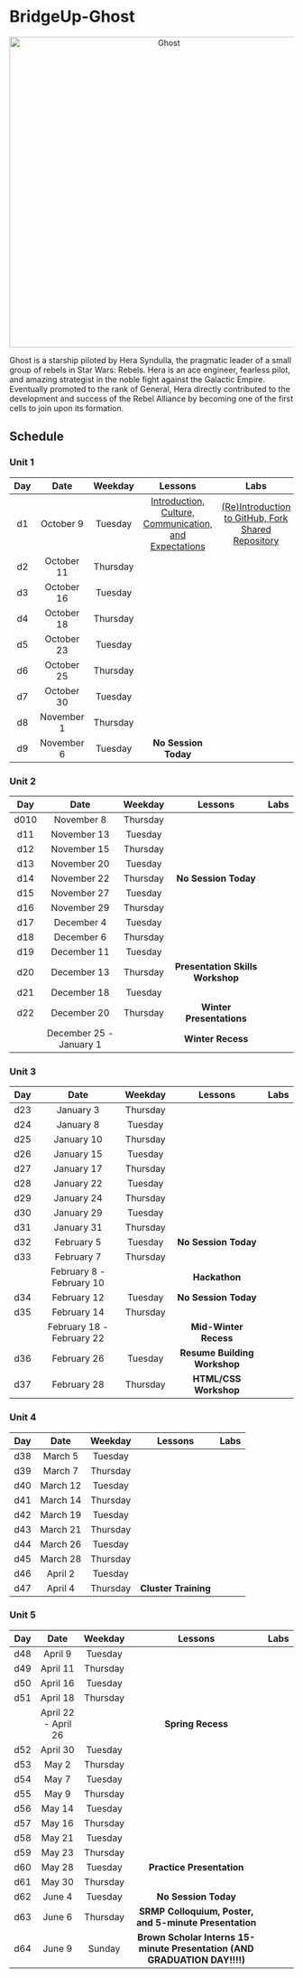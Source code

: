 # BridgeUp-Ghost

<p align="center">
  <img  src="http://www.jedinews.co.uk/wp-content/uploads/2018/01/forces-of-destiny-comic-hera.jpg" width="550px" alt="Ghost">
</p>

Ghost is a starship piloted by Hera Syndulla, the pragmatic leader of a small group of rebels in Star Wars: Rebels. Hera is an ace engineer, fearless pilot, and amazing strategist in the noble fight against the Galactic Empire. Eventually promoted to the rank of General, Hera directly contributed to the development and success of the Rebel Alliance by becoming one of the first cells to join upon its formation.


## Schedule

### Unit 1
  | Day | Date        | Weekday | Lessons     | Labs        |
  |:---:|:-----------:|:-------:|:-----------:|:-----------:|
  | d1  |October 9 |Tuesday | [Introduction, Culture, Communication, and Expectations](weekly_code/d01/lessons/Intro.md)| [(Re)Introduction to GitHub, Fork Shared Repository](weekly_code/d01/labs/Github.md)|
  | d2  |October 11 |Thursday | [](weekly_code/d02/lessons)| [](weekly_code/d02/labs)|
  | d3  |October 16 |Tuesday | [](weekly_code/d03/lessons)| [](weekly_code/d03/labs)|
  | d4  |October 18 |Thursday | [](weekly_code/d04/lessons)| [](weekly_code/d04/labs)|
  | d5  |October 23 |Tuesday | [](weekly_code/d05/lessons)| [](weekly_code/d05/labs)|
  | d6  |October 25 |Thursday | [](weekly_code/d06/lessons)| [](weekly_code/d06/labs)|
  | d7  |October 30 |Tuesday | [](weekly_code/d07/lessons)| [](weekly_code/d07/labs)|
  | d8  |November 1 |Thursday | [](weekly_code/d08/lessons)| [](weekly_code/d08/labs)|
  | d9  |November 6 |Tuesday | **No Session Today** |

### Unit 2
  | Day | Date        | Weekday | Lessons     | Labs        |
  |:---:|:-----------:|:-------:|:-----------:|:-----------:|
  | d010 |November 8 |Thursday | [](weekly_code/d10/lessons)| [](weekly_code/d10/labs)|
  | d11 |November 13 |Tuesday | [](weekly_code/d11/lessons)| [](weekly_code/d11/labs)|
  | d12 |November 15 |Thursday | [](weekly_code/d12/lessons)| [](weekly_code/d12/labs)|
  | d13 |November 20 |Tuesday | [](weekly_code/d13/lessons)| [](weekly_code/d13/labs)|
  | d14 |November 22 |Thursday | **No Session Today** |
  | d15 |November 27 |Tuesday | [](weekly_code/d15/lessons)| [](weekly_code/d15/labs)|
  | d16 |November 29 |Thursday | [](weekly_code/d16/lessons)| [](weekly_code/d16/labs)|
  | d17 |December 4 |Tuesday | [](weekly_code/d17/lessons)| [](weekly_code/d17/labs)|
  | d18 |December 6 |Thursday | [](weekly_code/d18/lessons)| [](weekly_code/d18/labs)|
  | d19 |December 11 |Tuesday | [](weekly_code/d19/lessons)| [](weekly_code/d19/labs)|
  | d20 |December 13 |Thursday | **Presentation Skills Workshop** |
  | d21 |December 18 |Tuesday | [](weekly_code/d21/lessons)| [](weekly_code/d21/labs)|
  | d22 |December 20 |Thursday | **Winter Presentations** |
  |  |December 25 - January 1 | | **Winter Recess** |

### Unit 3
  | Day | Date        | Weekday | Lessons     | Labs        |
  |:---:|:-----------:|:-------:|:-----------:|:-----------:|
  | d23  |January 3 |Thursday | [](weekly_code/d23/lessons)| [](weekly_code/d23/labs)|
  | d24  |January 8 |Tuesday | [](weekly_code/d24/lessons)| [](weekly_code/d24/labs)|
  | d25  |January 10 |Thursday | [](weekly_code/d25/lessons)| [](weekly_code/d25/labs)|
  | d26  |January 15 |Tuesday | [](weekly_code/d26/lessons)| [](weekly_code/d26/labs)|
  | d27  |January 17 |Thursday | [](weekly_code/d27/lessons)| [](weekly_code/d27/labs)|
  | d28  |January 22 |Tuesday | [](weekly_code/d28/lessons)| [](weekly_code/d28/labs)|
  | d29  |January 24 |Thursday | [](weekly_code/d29/lessons)| [](weekly_code/d29/labs)|
  | d30  |January 29 |Tuesday | [](weekly_code/d30/lessons)| [](weekly_code/d30/labs)|
  | d31 |January 31 |Thursday | [](weekly_code/d31/lessons)| [](weekly_code/d31/labs)|
  | d32 |February 5 |Tuesday | **No Session Today** |
  | d33 |February 7 |Thursday | [](weekly_code/d33/lessons)| [](weekly_code/d33/labs)|
  |  |February 8 - February 10 | | **Hackathon** |
  | d34 |February 12 |Tuesday | **No Session Today** |
  | d35 |February 14 |Thursday | [](weekly_code/d35/lessons)| [](weekly_code/d35/labs)|
  |  |February 18 - February 22 | | **Mid-Winter Recess** |
  | d36 |February 26 |Tuesday | **Resume Building Workshop** |
  | d37 |February 28 |Thursday | **HTML/CSS Workshop** |

### Unit 4
  | Day | Date        | Weekday | Lessons     | Labs        |
  |:---:|:-----------:|:-------:|:-----------:|:-----------:|
  | d38 |March 5 |Tuesday | [](weekly_code/d38/lessons)| [](weekly_code/d38/labs)|
  | d39 |March 7 |Thursday | [](weekly_code/d39/lessons)| [](weekly_code/d39/labs)|
  | d40 |March 12 |Tuesday | [](weekly_code/d40/lessons)| [](weekly_code/d40/labs)|
  | d41 |March 14 |Thursday | [](weekly_code/d41/lessons)| [](weekly_code/d41/labs)|
  | d42 |March 19 |Tuesday | [](weekly_code/d42/lessons)| [](weekly_code/d42/labs)|
  | d43 |March 21 |Thursday | [](weekly_code/d43/lessons)| [](weekly_code/d43/labs)|
  | d44 |March 26 |Tuesday | [](weekly_code/d44/lessons)| [](weekly_code/d44/labs)|
  | d45 |March 28 |Thursday | [](weekly_code/d45/lessons)| [](weekly_code/d45/labs)|
  | d46 |April 2 |Tuesday | [](weekly_code/d46/lessons)| [](weekly_code/d46/labs)|
  | d47 |April 4 |Thursday | **Cluster Training** |

### Unit 5
  | Day | Date        | Weekday | Lessons     | Labs        |
  |:---:|:-----------:|:-------:|:-----------:|:-----------:|
  | d48 |April 9 |Tuesday | [](weekly_code/d48/lessons)| [](weekly_code/d48/labs)|
  | d49 |April 11 |Thursday | [](weekly_code/d49/lessons)| [](weekly_code/d49/labs)|
  | d50 |April 16 |Tuesday | [](weekly_code/d50/lessons)| [](weekly_code/d50/labs)|
  | d51 |April 18 |Thursday | [](weekly_code/d51/lessons)| [](weekly_code/d51/labs)|
  |  |April 22 - April 26| | **Spring Recess** |
  | d52 |April 30 |Tuesday | [](weekly_code/d52/lessons)| [](weekly_code/d52/labs)|
  | d53 |May 2 |Thursday | [](weekly_code/d53/lessons)| [](weekly_code/d53/labs)|
  | d54 |May 7 |Tuesday | [](weekly_code/d54/lessons)| [](weekly_code/d54/labs)|
  | d55 |May 9 |Thursday | [](weekly_code/d55/lessons)| [](weekly_code/d55/labs)|
  | d56 |May 14 |Tuesday | [](weekly_code/d56/lessons)| [](weekly_code/d56/labs)|
  | d57 |May 16 |Thursday | [](weekly_code/d57/lessons)| [](weekly_code/d57/labs)|
  | d58 |May 21 |Tuesday | [](weekly_code/d58/lessons)| [](weekly_code/d58/labs)|
  | d59 |May 23 |Thursday | [](weekly_code/d59/lessons)| [](weekly_code/d59/labs)|
  | d60 |May 28 |Tuesday | **Practice Presentation** |
  | d61 |May 30 |Thursday | [](weekly_code/d61/lessons)| [](weekly_code/d61/labs)|
  | d62 |June 4 |Tuesday | **No Session Today** |
  | d63 |June 6 |Thursday | **SRMP Colloquium, Poster, and 5-minute Presentation** |
  | d64 |June 9 |Sunday | **Brown Scholar Interns 15-minute Presentation (AND GRADUATION DAY!!!!)** |
